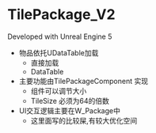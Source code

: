 # TilePackage_V2

Developed with Unreal Engine 5

- 物品依托UDataTable加载
  - 直接加载 
  - DataTable
- 主要功能由TilePackageComponent 实现
  - 组件可以调节大小
  - TileSize 必须为64的倍数
- UI交互逻辑主要在W_Package中
  - 这里面写的比较屎,有较大优化空间



